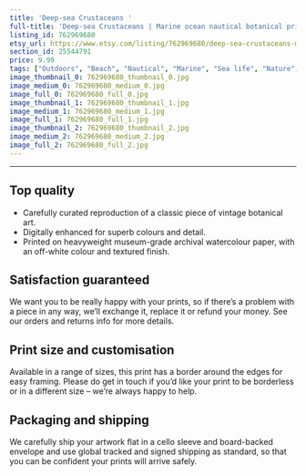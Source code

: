 ```yaml
---
title: 'Deep-sea Crustaceans '
full-title: 'Deep-sea Crustaceans | Marine ocean nautical botanical print'
listing_id: 762969680
etsy_url: https://www.etsy.com/listing/762969680/deep-sea-crustaceans-marine-ocean?utm_source=site&utm_medium=api&utm_campaign=api
section_id: 25544791
price: 9.99
tags: ["Outdoors", "Beach", "Nautical", "Marine", "Sea life", "Nature", "Botanical print", "Botanical art", "Nautical print", "Sea art", "Wall art", "Ocean", "Crustaceans"]
image_thumbnail_0: 762969680_thumbnail_0.jpg
image_medium_0: 762969680_medium_0.jpg
image_full_0: 762969680_full_0.jpg
image_thumbnail_1: 762969680_thumbnail_1.jpg
image_medium_1: 762969680_medium_1.jpg
image_full_1: 762969680_full_1.jpg
image_thumbnail_2: 762969680_thumbnail_2.jpg
image_medium_2: 762969680_medium_2.jpg
image_full_2: 762969680_full_2.jpg
---
```

---
## Top quality

* Carefully curated reproduction of a classic piece of vintage botanical art.
* Digitally enhanced for superb colours and detail.
* Printed on heavyweight museum-grade archival watercolour paper, with an off-white colour and textured finish.

## Satisfaction guaranteed

We want you to be really happy with your prints, so if there’s a problem with a piece in any way, we’ll exchange it, replace it or refund your money. See our orders and returns info for more details. 

## Print size and customisation

Available in a range of sizes, this print has a border around the edges for easy framing. Please do get in touch if you’d like your print to be borderless or in a different size – we’re always happy to help.

## Packaging and shipping

We carefully ship your artwork flat in a cello sleeve and board-backed envelope and use global tracked and signed shipping as standard, so that you can be confident your prints will arrive safely.
